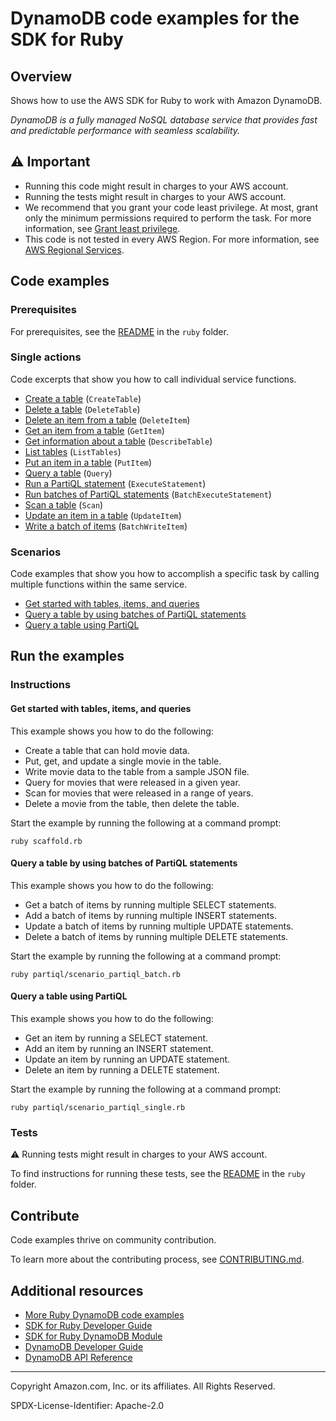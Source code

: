 <!--Generated by WRITEME on 2023-05-18 22:34:02.321347 (UTC)-->
# DynamoDB code examples for the SDK for Ruby

## Overview

Shows how to use the AWS SDK for Ruby to work with Amazon DynamoDB.

<!--custom.overview.start-->
<!--custom.overview.end-->

*DynamoDB is a fully managed NoSQL database service that provides fast and predictable performance with seamless scalability.*

## ⚠ Important

* Running this code might result in charges to your AWS account.
* Running the tests might result in charges to your AWS account.
* We recommend that you grant your code least privilege. At most, grant only the minimum permissions required to perform the task. For more information, see [Grant least privilege](https://docs.aws.amazon.com/IAM/latest/UserGuide/best-practices.html#grant-least-privilege).
* This code is not tested in every AWS Region. For more information, see [AWS Regional Services](https://aws.amazon.com/about-aws/global-infrastructure/regional-product-services).

<!--custom.important.start-->
<!--custom.important.end-->

## Code examples

### Prerequisites

For prerequisites, see the [README](../../README.md#Prerequisites) in the `ruby` folder.


<!--custom.prerequisites.start-->
<!--custom.prerequisites.end-->

### Single actions

Code excerpts that show you how to call individual service functions.

* [Create a table](scaffold.rb#L56) (`CreateTable`)
* [Delete a table](scaffold.rb#L109) (`DeleteTable`)
* [Delete an item from a table](basics/dynamodb_basics.rb#L127) (`DeleteItem`)
* [Get an item from a table](basics/dynamodb_basics.rb#L40) (`GetItem`)
* [Get information about a table](scaffold.rb#L37) (`DescribeTable`)
* [List tables](None) (`ListTables`)
* [Put an item in a table](basics/dynamodb_basics.rb#L23) (`PutItem`)
* [Query a table](basics/dynamodb_basics.rb#L75) (`Query`)
* [Run a PartiQL statement](partiql/partiql_single.rb#L12) (`ExecuteStatement`)
* [Run batches of PartiQL statements](partiql/partiql_batch.rb#L12) (`BatchExecuteStatement`)
* [Scan a table](basics/dynamodb_basics.rb#L94) (`Scan`)
* [Update an item in a table](basics/dynamodb_basics.rb#L55) (`UpdateItem`)
* [Write a batch of items](scaffold.rb#L83) (`BatchWriteItem`)

### Scenarios

Code examples that show you how to accomplish a specific task by calling multiple
functions within the same service.

* [Get started with tables, items, and queries](scaffold.rb) 
* [Query a table by using batches of PartiQL statements](partiql/scenario_partiql_batch.rb) 
* [Query a table using PartiQL](partiql/scenario_partiql_single.rb) 

## Run the examples

### Instructions


<!--custom.instructions.start-->
<!--custom.instructions.end-->



#### Get started with tables, items, and queries

This example shows you how to do the following:

* Create a table that can hold movie data.
* Put, get, and update a single movie in the table.
* Write movie data to the table from a sample JSON file.
* Query for movies that were released in a given year.
* Scan for movies that were released in a range of years.
* Delete a movie from the table, then delete the table.

<!--custom.scenario_prereqs.dynamodb_Scenario_GettingStartedMovies.start-->
<!--custom.scenario_prereqs.dynamodb_Scenario_GettingStartedMovies.end-->

Start the example by running the following at a command prompt:

```
ruby scaffold.rb
```

<!--custom.scenarios.dynamodb_Scenario_GettingStartedMovies.start-->
<!--custom.scenarios.dynamodb_Scenario_GettingStartedMovies.end-->

#### Query a table by using batches of PartiQL statements

This example shows you how to do the following:

* Get a batch of items by running multiple SELECT statements.
* Add a batch of items by running multiple INSERT statements.
* Update a batch of items by running multiple UPDATE statements.
* Delete a batch of items by running multiple DELETE statements.

<!--custom.scenario_prereqs.dynamodb_Scenario_PartiQLBatch.start-->
<!--custom.scenario_prereqs.dynamodb_Scenario_PartiQLBatch.end-->

Start the example by running the following at a command prompt:

```
ruby partiql/scenario_partiql_batch.rb
```

<!--custom.scenarios.dynamodb_Scenario_PartiQLBatch.start-->
<!--custom.scenarios.dynamodb_Scenario_PartiQLBatch.end-->

#### Query a table using PartiQL

This example shows you how to do the following:

* Get an item by running a SELECT statement.
* Add an item by running an INSERT statement.
* Update an item by running an UPDATE statement.
* Delete an item by running a DELETE statement.

<!--custom.scenario_prereqs.dynamodb_Scenario_PartiQLSingle.start-->
<!--custom.scenario_prereqs.dynamodb_Scenario_PartiQLSingle.end-->

Start the example by running the following at a command prompt:

```
ruby partiql/scenario_partiql_single.rb
```

<!--custom.scenarios.dynamodb_Scenario_PartiQLSingle.start-->
<!--custom.scenarios.dynamodb_Scenario_PartiQLSingle.end-->

### Tests

⚠ Running tests might result in charges to your AWS account.


To find instructions for running these tests, see the [README](../../README.md#Tests)
in the `ruby` folder.



<!--custom.tests.start-->

## Contribute
Code examples thrive on community contribution.

To learn more about the contributing process, see [CONTRIBUTING.md](../../../CONTRIBUTING.md).
<!--custom.tests.end-->

## Additional resources

<!--custom.resources.start-->
* [More Ruby DynamoDB code examples](https://docs.aws.amazon.com/sdk-for-ruby/v3/developer-guide/ruby_dynamodb_code_examples.html)
* [SDK for Ruby Developer Guide](https://aws.amazon.com/developer/language/ruby/)
* [SDK for Ruby DynamoDB Module](https://docs.aws.amazon.com/sdk-for-ruby/v3/api/Aws/DynamoDB.html)
* [DynamoDB Developer Guide](https://docs.aws.amazon.com/amazondynamodb/latest/developerguide/Introduction.html)
* [DynamoDB API Reference](https://docs.aws.amazon.com/amazondynamodb/latest/APIReference/Welcome.html)
<!--custom.resources.end-->

---

Copyright Amazon.com, Inc. or its affiliates. All Rights Reserved.

SPDX-License-Identifier: Apache-2.0